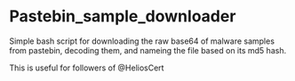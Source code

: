 # Pastebin_sample_downloader
Simple bash script for downloading the raw base64 of malware samples from pastebin, decoding them, and nameing the file based on its md5 hash.

This is useful for followers of @HeliosCert
